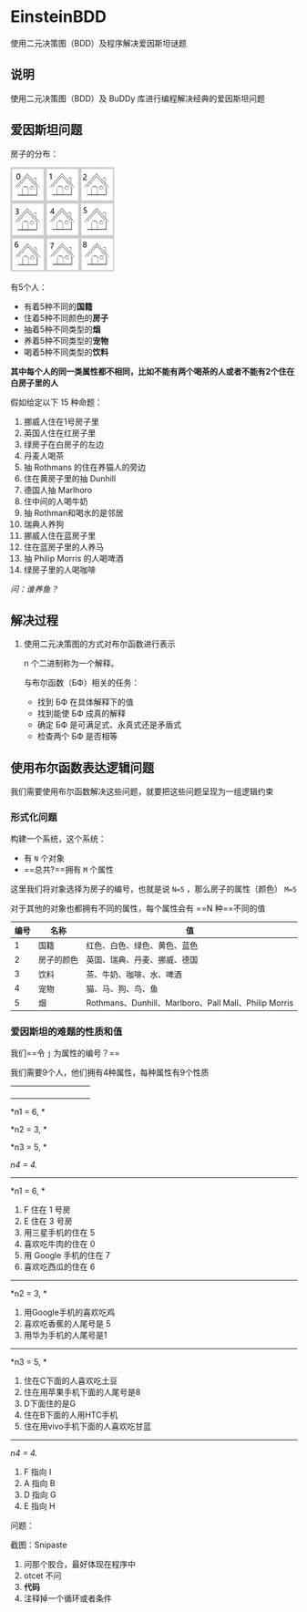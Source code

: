# EinsteinBDD
使用二元决策图（BDD）及程序解决爱因斯坦谜题

## 说明

使用二元决策图（BDD）及 BuDDy 库进行编程解决经典的爱因斯坦问题

## 爱因斯坦问题

房子的分布：

![image-20211130121656536](README.assets/image-20211130121656536.png)

有5个人：

- 有着5种不同的**国籍**
- 住着5种不同颜色的**房子**
- 抽着5种不同类型的**烟**
- 养着5种不同类型的**宠物**
- 喝着5种不同类型的**饮料**

**其中每个人的同一类属性都不相同，比如不能有两个喝茶的人或者不能有2个住在白房子里的人**

假如给定以下 15 种命题：

1. 挪威人住在1号房子里
2. 英国人住在红房子里
3. 绿房子在白房子的左边
4. 丹麦人喝茶
5. 抽 Rothmans 的住在养猫人的旁边
6. 住在黄房子里的抽 Dunhill
7. 德国人抽 Marlhoro
8. 住中间的人喝牛奶
9. 抽 Rothman和喝水的是邻居
10. 瑞典人养狗
11. 挪威人住在蓝房子里
12. 住在蓝房子里的人养马
13. 抽 Philip Morris 的人喝啤酒
14. 绿房子里的人喝咖啡

*问：谁养鱼？*

## 解决过程

1. 使用二元决策图的方式对布尔函数进行表示

   n 个二进制称为一个解释。

   与布尔函数（БФ）相关的任务：

   - 找到 БФ 在具体解释下的值
   - 找到能使 БФ 成真的解释
   - 确定 БФ 是可满足式、永真式还是矛盾式
   - 检查两个 БФ 是否相等
   
   

## 使用布尔函数表达逻辑问题

我们需要使用布尔函数解决这些问题，就要把这些问题呈现为一组逻辑约束

### 形式化问题

构建一个系统，这个系统：

- 有 `N` 个对象
- ==总共?==拥有 `M` 个属性

这里我们将对象选择为房子的编号，也就是说 `N=5` ，那么房子的属性（颜色） `M=5`

对于其他的对象也都拥有不同的属性，每个属性会有 ==N 种==不同的值

| 编号 | 名称       | 值                                                    |
| ---- | ---------- | ----------------------------------------------------- |
| 1    | 国籍       | 红色、白色、绿色、黄色、蓝色                          |
| 2    | 房子的颜色 | 英国、瑞典、丹麦、挪威、德国                          |
| 3    | 饮料       | 茶、牛奶、咖啡、水、啤酒                              |
| 4    | 宠物       | 猫、马、狗、鸟、鱼                                    |
| 5    | 烟         | Rothmans、Dunhill、Marlboro、Pall Mall、Philip Morris |



### 爱因斯坦的难题的性质和值

我们==令 `j` 为属性的编号？==

我们需要9个人，他们拥有4种属性，每种属性有9个性质

|      |      |      |      |      |      |      |      |      |      |
| ---- | ---- | ---- | ---- | ---- | ---- | ---- | ---- | ---- | ---- |
|      |      |      |      |      |      |      |      |      |      |
|      |      |      |      |      |      |      |      |      |      |
|      |      |      |      |      |      |      |      |      |      |
|      |      |      |      |      |      |      |      |      |      |

*n1 = 6, *

*n2 = 3, *

*n3 = 5, *

*n4 = 4.*

---

*n1 = 6, *

1. F 住在 1 号房
2. E 住在  3 号房
3. 用三星手机的住在 5
4. 喜欢吃牛肉的住在 0
5. 用 Google 手机的住在 7
6. 喜欢吃西瓜的住在 6

---

*n2 = 3, *

1. 用Google手机的喜欢吃鸡
2. 喜欢吃香蕉的人尾号是 5
3. 用华为手机的人尾号是1

---

*n3 = 5, *

1. 住在C下面的人喜欢吃土豆
2. 住在用苹果手机下面的人尾号是8
3. D下面住的是G
4. 住在B下面的人用HTC手机
5. 住在用vivo手机下面的人喜欢吃甘蓝

---

*n4 = 4.*

1. F 指向 I
2. A 指向 B
3. D 指向 G
4. E 指向 H



问题：

截图：Snipaste

1. 问那个胶合，最好体现在程序中
2. otcet 不问
3. **代码**
4. 注释掉一个循环或者条件
